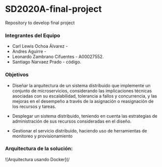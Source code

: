 # SD2020A-final-project
Repository to develop final project

### Integrantes del Equipo

* Carl Lewis Ochoa Álvarez -  
* Andres Aguirre - 
* Leonardo Zambrano Cifuentes - A00027552.
* Santiago Narvaez Prado - código.

### Objetivos

* Diseñar la arquitectura de un sistema distribuido que implemente un conjunto de microservicios, considerando las implicaciones técnicas asociadas con su escalabilidad, tolerancia a fallos y concurrencia, y las mejoras en el desempeño a través de la asignación o reasignación de los recursos y tareas.

* Desplegar un sistema distribuido, teniendo en cuenta las estrategias de administración de sus recursos consideradas en el diseño.

* Gestionar el servicio distribuido, haciendo uso de herramientas de monitoreo y provisionamiento

### Arquitectura de la solución:

![Arquitectura usando Docker](/
